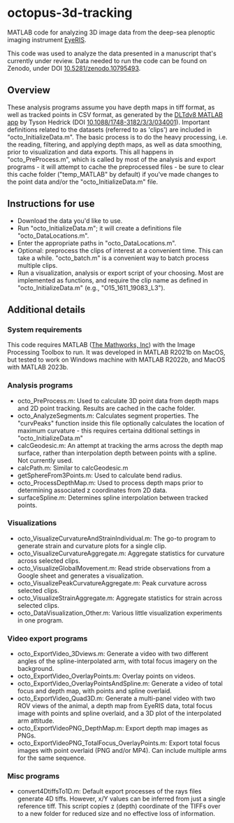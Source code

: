 # octopus-3d-tracking
MATLAB code for analyzing 3D image data from the deep-sea plenoptic imaging instrument [EyeRIS](https://www.mbari.org/technology/eyeris/).

This code was used to analyze the data presented in a manuscript that's currently under review. Data needed to run the code can be found on Zenodo, under DOI [10.5281/zenodo.10795493](https://doi.org/10.5281/zenodo.10795493).

## Overview
These analysis programs assume you have depth maps in tiff format, as well as tracked points in CSV format, as generated by the [DLTdv8 MATLAB app](https://biomech.web.unc.edu/dltdv/) by Tyson Hedrick (DOI [10.1088/1748-3182/3/3/034001](https://doi.org/10.1088/1748-3182/3/3/034001)).
Important definitions related to the datasets (referred to as 'clips') are included in "octo_InitializeData.m". The basic process is to do the heavy processing, i.e. the reading, filtering, and applying depth maps, as well as data smoothing, prior to visualization and data exports. This all happens in "octo_PreProcess.m", which is called by most of the analysis and export programs - it will attempt to cache the preprocessed files - be sure to clear this cache folder ("temp_MATLAB" by default) if you've made changes to the point data and/or the "octo_InitializeData.m" file.

## Instructions for use

* Download the data you'd like to use.
* Run "octo_InitializeData.m"; it will create a definitions file "octo_DataLocations.m".
* Enter the appropriate paths in "octo_DataLocations.m".
* Optional: preprocess the clips of interest at a convenient time. This can take a while. "octo_batch.m" is a convenient way to batch process multiple clips.
* Run a visualization, analysis or export script of your choosing. Most are implemented as functions, and require the clip name as defined in "octo_InitializeData.m" (e.g., "O15_1611_19083_L3").

## Additional details

### System requirements
This code requires MATLAB ([The Mathworks, Inc](https://www.mathworks.com/products/matlab.html)) with the Image Processing Toolbox to run. It was developed in MATLAB R2021b on MacOS, but tested to work on Windows machine with MATLAB R2022b, and MacOS with MATLAB 2023b. 

### Analysis programs

* octo_PreProcess.m: Used to calculate 3D point data from depth maps and 2D point tracking. Results are cached in the cache folder.
* octo_AnalyzeSegments.m: Calculates segment properties. The "curvPeaks" function inside this file optionally calculates the location of maximum curvature - this requires certaina dditional settings in "octo_InitializeData.m"
* calcGeodesic.m: An attempt at tracking the arms across the depth map surface, rather than interpolation depth between points with a spline. Not currently used.
* calcPath.m: Similar to calcGeodesic.m
* getSphereFrom3Points.m: Used to calculate bend radius.
* octo_ProcessDepthMap.m: Used to process depth maps prior to determining associated z coordinates from 2D data.
* surfaceSpline.m: Determines spline interpolation between tracked points.

### Visualizations

* octo_VisualizeCurvatureAndStrainIndividual.m: The go-to program to generate strain and curvature plots for a single clip.
* octo_VisualizeCurvatureAggregate.m: Aggregate statistics for curvature across selected clips. 
* octo_VisualizeGlobalMovement.m: Read stride observations from a Google sheet and generates a visualization.
* octo_VisualizePeakCurvatureAggregate.m: Peak curvature across selected clips. 
* octo_VisualizeStrainAggregate.m: Aggregate statistics for strain across selected clips. 
* octo_DataVisualization_Other.m: Various little visualization experiments in one program.

### Video export programs

* octo_ExportVideo_3Dviews.m: Generate a video with two different angles of the spline-interpolated arm, with total focus imagery on the background.
* octo_ExportVideo_OverlayPoints.m: Overlay points on videos.
* octo_ExportVideo_OverlayPointsAndSpline.m: Generate a video of total focus and depth map, with points and spline overlaid.
* octo_ExportVideo_Quad3D.m: Generate a multi-panel video with two ROV views of the animal, a depth map from EyeRIS data, total focus image with points and spline overlaid, and a 3D plot of the interpolated arm attitude.
* octo_ExportVideoPNG_DepthMap.m: Export depth map images as PNGs.
* octo_ExportVideoPNG_TotalFocus_OverlayPoints.m: Export total focus images with point overlaid (PNG and/or MP4). Can include multiple arms for the same sequence.

### Misc programs

* convert4DtiffsTo1D.m: Default export processes of the rays files generate 4D tiffs. However, x/Y values can be inferred from just a single reference tiff. This script copies z (depth) coordinate of the TIFFs over to a new folder for reduced size and no effective loss of information.
